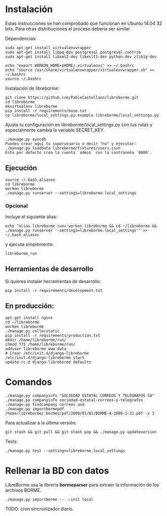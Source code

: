 # Instalación

Estas instrucciones se han comprobado que funcionan en Ubuntu 14.04 32 bits. Para otras distribuciones el proceso debería ser similar.

Dependencias:

    sudo apt-get install virtualenvwrapper
    sudo apt-get install libpq-dev postgresql postgresql-contrib
    sudo apt-get install libxml2-dev libxslt1-dev python-dev zlib1g-dev

    echo "export WORKON_HOME=$HOME/.virtualenvs" >> ~/.bashrc
    echo "source /usr/share/virtualenvwrapper/virtualenvwrapper.sh" >> ~/.bashrc
    source ~/.bashrc

Instalación de libreborme:

    git clone https://github.com/PabloCastellano/libreborme.git
    cd libreborme
    mkvirtualenv libreborme
    pip install -r requirements/base.txt
    cp libreborme/local_settings.py.example libreborme/local_settings.py

Ajusta tu configuración en libreborme/local_settings.py con tus rutas y especialmente cambia la variable SECRET_KEY.

    ./manage.py syncdb
    Puedes crear aquí tu superusuario o decir "no" y ejecutar:
    ./manage.py loaddata libreborme/fixtures/users.json
    Esto por defecto crea la cuenta `admin` con la contraseña `0000`.

## Ejecución

    source ~/.bash_aliases
    cd libreborme
    workon libreborme
    ./manage.py runserver --settings=libreborme.local_settings

### Opcional

Incluye el siguiente alias:

    echo "alias libreborme_run='workon libreborme && cd ~/libreborme && ./manage.py runserver --settings=libreborme.local_settings'" >> ~/.bash_aliases

y ejecuta simplemente:

    libreborme_run

## Herramientas de desarrollo

Si quieres instalar herramientas de desarrollo:

    pip install -r requirements/development.txt

## En producción:

    apt-get install nginx
    cd ~/libreborme
    workon libreborme
    ./manage.py collecstatic
    pip install -r requirements/production.txt
    mkdir /home/libreborme/run/
    chmod 775 /home/libreborme/run/
    adduser libreborme www-data
    # Crear /etc/init.d/django-libreborme
    /etc/init.d/django-libreborme start
    update-rc.d django-libreborme defaults

# Comandos

    ./manage.py companyinfo "SOCIEDAD ESTATAL CORREOS Y TELEGRAFOS SA"
    ./manage.py companyinfo sociedad-estatal-correos-y-telegrafos
    ./manage.py findcompany correos asd
    ./manage.py importbormepdf /home/libreborme/.bormes/pdf/2009/01/02/BORME-A-2009-1-31.pdf -v 3

Para actualizar a la última versión:

    git stash && git pull && git stash pop && ./manage.py updateversion

Tests:

    ./manage.py test --settings=libreborme.local_settings

# Rellenar la BD con datos

LibreBorme usa la librería **bormeparser** para extraer la información de los archivos BORME.

    ./manage.py importborme -- --init local

TODO: cron sincronizador diario.
